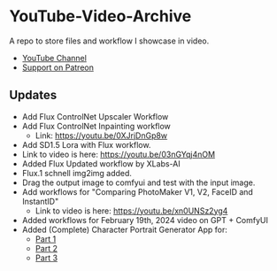 # YouTube-Video-Archive
A repo to store files and workflow I showcase in video.

- [YouTube Channel](https://www.youtube.com/@CodeCraftersCorner)
- [Support on Patreon](https://www.patreon.com/codecrafterscorner)

## Updates
 - Add Flux ControlNet Upscaler Workflow
 - Add Flux ControlNet Inpainting workflow
   - Link: https://youtu.be/0XJrjDnGp8w
 - Add SD1.5 Lora with Flux workflow.
  - Link to video is here: https://youtu.be/03nGYqj4nOM
 - Added Flux Updated workflow by XLabs-AI
 - Flux.1 schnell img2img added. 
  - Drag the output image to comfyui and test with the input image.
 - Add workflows for "Comparing PhotoMaker V1, V2, FaceID and InstantID"
   - Link to video is here: https://youtu.be/xn0UNSz2yg4
 - Added workflows for February 19th, 2024 video on GPT + ComfyUI
 - Added (Complete) Character Portrait Generator App for:
    - [Part 1](https://youtu.be/kmZqoLJ2Dhk)
    - [Part 2](https://youtu.be/1iPcRGyj7-E)
    - [Part 3](https://youtu.be/zajODlpfOs4)
